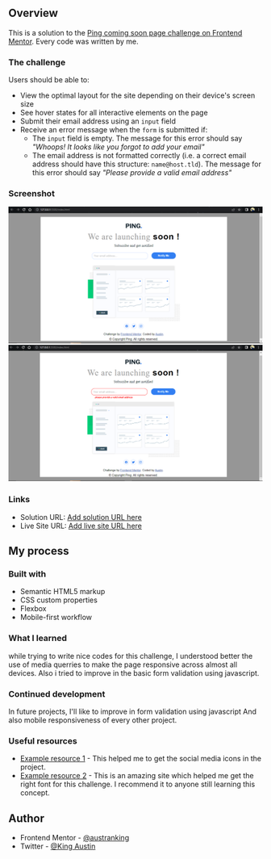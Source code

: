 ## Overview

This is a solution to the [Ping coming soon page challenge on Frontend Mentor](https://www.frontendmentor.io/challenges/ping-single-column-coming-soon-page-5cadd051fec04111f7b848da). 
Every code was written by me. 

### The challenge

Users should be able to:

- View the optimal layout for the site depending on their device's screen size
- See hover states for all interactive elements on the page
- Submit their email address using an `input` field
- Receive an error message when the `form` is submitted if:
	- The `input` field is empty. The message for this error should say *"Whoops! It looks like you forgot to add your email"*
	- The email address is not formatted correctly (i.e. a correct email address should have this structure: `name@host.tld`). The message for this error should say *"Please provide a valid email address"*

### Screenshot

![](./screenshots/ping-page.png)
![](./screenshots/ping-page-error.png)

### Links

- Solution URL: [Add solution URL here](https://your-solution-url.com)
- Live Site URL: [Add live site URL here](https://your-live-site-url.com)

## My process

### Built with

- Semantic HTML5 markup
- CSS custom properties
- Flexbox
- Mobile-first workflow


### What I learned

while trying to write nice codes for this challenge, I understood better the use of media querries
to make the page responsive across almost all devices.
Also i tried to improve in the basic form validation using javascript. 


### Continued development

In future projects, I'll like to improve in form validation using javascript 
And also mobile responsiveness of every other project.

### Useful resources

- [Example resource 1](https://www.ion-icons.com) - This helped me to get the social media icons in the project.
- [Example resource 2](https://www.googlefonts.com) - This is an amazing site which helped me get the right font for this challenge. I recommend it to anyone still learning this concept.

## Author

- Frontend Mentor - [@austranking](https://www.frontendmentor.io/profile/austranking)
- Twitter - [@King Austin](https://www.twitter.com/_kingaustinn)

